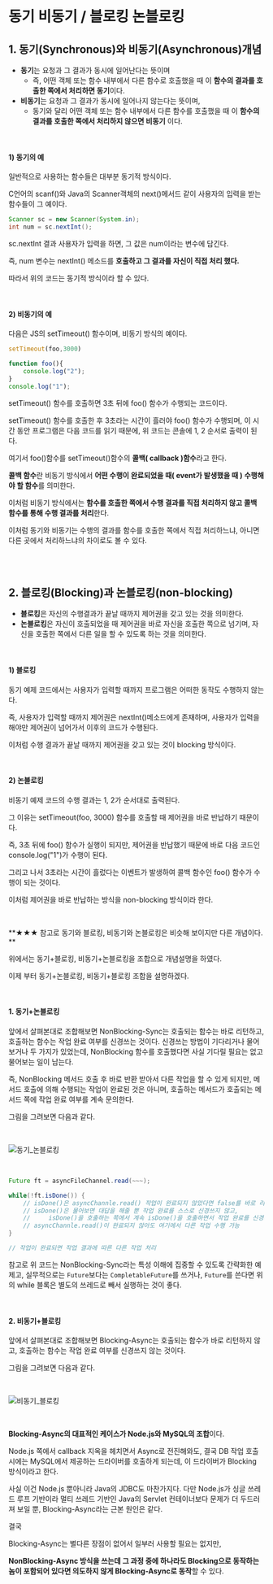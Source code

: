 # 동기 비동기 / 블로킹 논블로킹

## 1. 동기(Synchronous)와 비동기(Asynchronous)개념

- **동기**는 요청과 그 결과가 동시에 일어난다는 뜻이며
  - 즉, 어떤 객체 또는 함수 내부에서 다른 함수로 호출했을 때 이 **함수의 결과를 호출한 쪽에서 처리하면 동기**이다.
- **비동기**는 요청과 그 결과가 동시에 일어나지 않는다는 뜻이며, 
  - 동기와 달리 어떤 객체 또는 함수 내부에서 다른 함수를 호출했을 때 이 **함수의 결과를 호출한 쪽에서 처리하지 않으면 비동기** 이다.

<br>

#### 1) 동기의 예

일반적으로 사용하는 함수들은 대부분 동기적 방식이다.

C언어의 scanf()와 Java의 Scanner객체의 next()메서드 같이 사용자의 입력을 받는 함수들이 그 예이다.

``` java
Scanner sc = new Scanner(System.in);
int num = sc.nextInt();
```

sc.nextInt 결과 사용자가 입력을 하면, 그 값은 num이라는 변수에 담긴다.

즉, num 변수는 nextInt() 메소드를 **호출하고 그 결과를 자신이 직접 처리 했다.**

따라서 위의 코드는 동기적 방식이라 할 수 있다.

<br>

#### 2) 비동기의 예

다음은 JS의 setTimeout() 함수이며, 비동기 방식의 예이다.

```javascript
setTimeout(foo,3000)

function foo(){
	console.log("2");
}
console.log("1");
```

setTimeout() 함수를 호출하면 3초 뒤에 foo() 함수가 수행되는 코드이다.

setTimeout() 함수를 호출한 후 3초라는 시간이 흘러야 foo() 함수가 수행되며, 이 시간 동안 프로그램은 다음 코드를 읽기 때문에, 위 코드는 콘솔에 1, 2 순서로 출력이 된다.

여기서 foo()함수를 setTimeout()함수의 **콜백( callback )함수**라고 한다.

**콜백 함수**란 비동기 방식에서 **어떤 수행이 완료되었을 때( event가 발생했을 때 ) 수행해야 할 함수**를 의미한다.

이처럼 비동기 방식에서는 **함수를 호출한 쪽에서 수행 결과를 직접 처리하지 않고 콜백 함수를 통해 수행 결과를 처리**한다.

이처럼 동기와 비동기는 수행의 결과를 함수를 호출한 쪽에서 직접 처리하느냐, 아니면 다른 곳에서 처리하느냐의 차이로도 볼 수 있다.

<br><br>

## 2. 블로킹(Blocking)과 논블로킹(non-blocking)

- **블로킹**은 자신의 수행결과가 끝날 때까지 제어권을 갖고 있는 것을 의미한다.
- **논블로킹**은 자신이 호출되었을 때 제어권을 바로 자신을 호출한 쪽으로 넘기며, 자신을 호출한 쪽에서 다른 일을 할 수 있도록 하는 것을 의미한다.

<br>

#### 1) 블로킹

동기 예제 코드에서는 사용자가 입력할 때까지 프로그램은 어떠한 동작도 수행하지 않는다.

즉, 사용자가 입력할 때까지 제어권은 nextInt()메소드에게 존재하며, 사용자가 입력을 해야만 제어권이 넘어가서 이후의 코드가 수행된다.

이처럼 수행 결과가 끝날 때까지 제어권을 갖고 있는 것이 blocking 방식이다.

 <br>

#### 2) 논블로킹

비동기 예제 코드의 수행 결과는 1, 2가 순서대로 출력된다.

그 이유는 setTimeout(foo, 3000) 함수를 호출할 때 제어권을 바로 반납하기 때문이다.

즉, 3초 뒤에 foo() 함수가 실행이 되지만, 제어권을 반납했기 때문에 바로 다음 코드인 console.log("1")가 수행이 된다.

그리고 나서 3초라는 시간이 흘렀다는 이벤트가 발생하여 콜백 함수인 foo() 함수가 수행이 되는 것이다.

이처럼 제어권을 바로 반납하는 방식을 non-blocking 방식이라 한다.

<br>

**★★★ 참고로 동기와 블로킹, 비동기와 논블로킹은 비슷해 보이지만 다른 개념이다.  **

위에서는 동기+블로킹, 비동기+논블로킹을 조합으로 개념설명을 하였다.

이제 부터 동기+논블로킹, 비동기+블로킹 조합을 설명하겠다.

<br>

#### 1. 동기+논블로킹

앞에서 살펴본대로 조합해보면 NonBlocking-Sync는 호출되는 함수는 바로 리턴하고, 호출하는 함수는 작업 완료 여부를 신경쓰는 것이다. 신경쓰는 방법이 기다리거나 물어보거나 두 가지가 있었는데, NonBlocking 함수를 호출했다면 사실 기다릴 필요는 없고 물어보는 일이 남는다.

즉, NonBlocking 메서드 호출 후 바로 반환 받아서 다른 작업을 할 수 있게 되지만, 메서드 호출에 의해 수행되는 작업이 완료된 것은 아니며, 호출하는 메서드가 호출되는 메서드 쪽에 작업 완료 여부를 계속 문의한다.

그림을 그려보면 다음과 같다.

<br>

![동기_논블로킹](https://user-images.githubusercontent.com/32161395/76162583-6ec0e700-6182-11ea-9626-cc34bf29b430.png)

<br>

```java
Future ft = asyncFileChannel.read(~~~);

while(!ft.isDone()) {
    // isDone()은 asyncChannle.read() 작업이 완료되지 않았다면 false를 바로 리턴해준다.
    // isDone()은 물어보면 대답을 해줄 뿐 작업 완료를 스스로 신경쓰지 않고,
    //     isDone()을 호출하는 쪽에서 계속 isDone()을 호출하면서 작업 완료를 신경쓴다.
    // asyncChannle.read()이 완료되지 않아도 여기에서 다른 작업 수행 가능 
}

// 작업이 완료되면 작업 결과에 따른 다른 작업 처리
```

참고로 위 코드는 NonBlocking-Sync라는 특성 이해에 집중할 수 있도록 간략화한 예제고, 실무적으로는 `Future`보다는 `CompletableFuture`를 쓰거나, `Future`를 쓴다면 위의 while 블록은 별도의 쓰레드로 빼서 실행하는 것이 좋다.

<br>

#### 2. 비동기+블로킹

앞에서 살펴본대로 조합해보면 Blocking-Async는 호출되는 함수가 바로 리턴하지 않고, 호출하는 함수는 작업 완료 여부를 신경쓰지 않는 것이다.

그림을 그려보면 다음과 같다.

<br>

![비동기_블로킹](https://user-images.githubusercontent.com/32161395/76162655-10e0cf00-6183-11ea-93ec-4b161c11a1a2.png)

<br>

**Blocking-Async의 대표적인 케이스가 Node.js와 MySQL의 조합**이다.

Node.js 쪽에서 callback 지옥을 헤치면서 Async로 전진해와도, 결국 DB 작업 호출 시에는 MySQL에서 제공하는 드라이버를 호출하게 되는데, 이 드라이버가 Blocking 방식이라고 한다.

사실 이건 Node.js 뿐아니라 Java의 JDBC도 마찬가지다. 다만 Node.js가 싱글 쓰레드 루프 기반이라 멀티 쓰레드 기반인 Java의 Servlet 컨테이너보다 문제가 더 두드러져 보일 뿐, Blocking-Async라는 근본 원인은 같다.

결국

Blocking-Async는 별다른 장점이 없어서 일부러 사용할 필요는 없지만,

**NonBlocking-Async 방식을 쓰는데 그 과정 중에 하나라도 Blocking으로 동작하는 놈이 포함되어 있다면 의도하지 않게 Blocking-Async로 동작**할 수 있다.